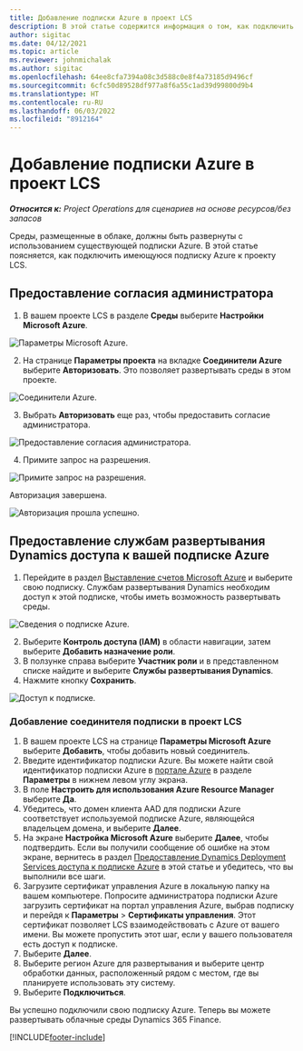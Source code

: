 ```yaml
---
title: Добавление подписки Azure в проект LCS
description: В этой статье содержится информация о том, как подключить подписку Azure к проекту LCS.
author: sigitac
ms.date: 04/12/2021
ms.topic: article
ms.reviewer: johnmichalak
ms.author: sigitac
ms.openlocfilehash: 64ee8cfa7394a08c3d588c0e8f4a73185d9496cf
ms.sourcegitcommit: 6cfc50d89528df977a8f6a55c1ad39d99800d9b4
ms.translationtype: HT
ms.contentlocale: ru-RU
ms.lasthandoff: 06/03/2022
ms.locfileid: "8912164"
---
```

# <a name="add-an-azure-subscription-to-an-lcs-project"></a>Добавление подписки Azure в проект LCS

_**Относится к:** Project Operations для сценариев на основе ресурсов/без запасов_

Среды, размещенные в облаке, должны быть развернуты с использованием существующей подписки Azure. В этой статье поясняется, как подключить имеющуюся подписку Azure к проекту LCS. 

## <a name="grant-admin-consent"></a>Предоставление согласия администратора

1. В вашем проекте LCS в разделе **Среды** выберите **Настройки Microsoft Azure**.

![Параметры Microsoft Azure.](./media/1MicrosoftAzureSettings.png)

2. На странице **Параметры проекта** на вкладке **Соединители Azure** выберите **Авторизовать**. Это позволяет развертывать среды в этом проекте.

![Соединители Azure.](./media/2AzureConnectors.png)

3. Выбрать **Авторизовать** еще раз, чтобы предоставить согласие администратора.

![Предоставление согласия администратора.](./media/3GrantAdminConsent.png)

4. Примите запрос на разрешения.

![Примите запрос на разрешения.](./media/4AcceptPermissionRequest.png)

Авторизация завершена. 

![Авторизация прошла успешно.](./media/5AuthorizationComplete.png)

## <a name="provide-dynamics-deployment-services-access-to-your-azure-subscription"></a><a name="provide"></a>Предоставление службам развертывания Dynamics доступа к вашей подписке Azure

1. Перейдите в раздел [Выставление счетов Microsoft Azure](https://portal.azure.com/#blade/Microsoft\_Azure\_Billing/SubscriptionsBlade) и выберите свою подписку. Службам развертывания Dynamics необходим доступ к этой подписке, чтобы иметь возможность развертывать среды.

![Сведения о подписке Azure.](./media/6AzureSubscription.png)

2. Выберите **Контроль доступа (IAM)** в области навигации, затем выберите **Добавить назначение роли**.
3. В ползунке справа выберите **Участник роли** и в представленном списке найдите и выберите **Службы развертывания Dynamics**. 
4. Нажмите кнопку **Сохранить**.

![Доступ к подписке.](./media/7SubscriptionAccess.png)

### <a name="add-a-subscription-connector-to-an-lcs-project"></a>Добавление соединителя подписки в проект LCS

1. В вашем проекте LCS на странице **Параметры Microsoft Azure** выберите **Добавить**, чтобы добавить новый соединитель.
2. Введите идентификатор подписки Azure. Вы можете найти свой идентификатор подписки Azure в [портале Azure](https://ms.portal.azure.com/) в разделе **Параметры** в нижнем левом углу экрана.
3. В поле **Настроить для использования Azure Resource Manager** выберите **Да**.
4. Убедитесь, что домен клиента AAD для подписки Azure соответствует используемой подписке Azure, являющейся владельцем домена, и выберите **Далее**.
5. На экране **Настройка Microsoft Azure** выберите **Далее**, чтобы подтвердить. Если вы получили сообщение об ошибке на этом экране, вернитесь в раздел [Предоставление Dynamics Deployment Services доступа к подписке Azure](#provide) в этой статье и убедитесь, что вы выполнили все шаги.
6. Загрузите сертификат управления Azure в локальную папку на вашем компьютере. Попросите администратора подписки Azure загрузить сертификат на портал управления Azure, выбрав подписку и перейдя к **Параметры** > **Сертификаты управления**. Этот сертификат позволяет LCS взаимодействовать с Azure от вашего имени. Вы можете пропустить этот шаг, если у вашего пользователя есть доступ к подписке.
7. Выберите **Далее**.
8. Выберите регион Azure для развертывания и выберите центр обработки данных, расположенный рядом с местом, где вы планируете использовать эту систему.
9.  Выберите **Подключиться**.

Вы успешно подключили свою подписку Azure. Теперь вы можете развертывать облачные среды Dynamics 365 Finance.




[!INCLUDE[footer-include](../includes/footer-banner.md)]
